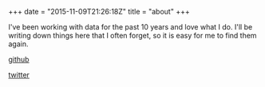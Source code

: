 +++
date = "2015-11-09T21:26:18Z"
title = "about"
+++

I've been working with data for the past 10 years and love what I do.
I'll be writing down things here that I often forget,
so it is easy for me to find them again.

[github](https://github.com/dataewan)

[twitter](https://twitter.com/dataewan)
